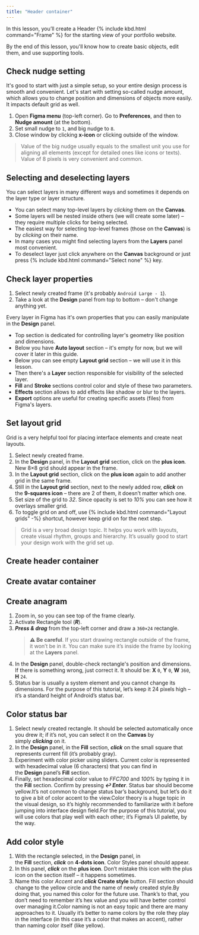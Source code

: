 ```yaml
---
title: "Header container"
---
```


In this lesson, you’ll create a Header {% include kbd.html command="Frame" %} for the starting view of your portfolio website.

By the end of this lesson, you'll know how to create basic objects, edit them, and use supporting tools.

## Check nudge setting

It's good to start with just a simple setup, so your entire design process is smooth and convenient. Let's start with setting so-called nudge amount, which allows you to change position and dimensions of objects more easily. It impacts default grid as well.

1. Open **Figma menu** (top-left corner). Go to **Preferences**, and then to **Nudge amount** (at the bottom).
2. Set small nudge to `1`, and big nudge to `8`.
3. Close window by clicking **x-icon** or clicking outside of the window.

> Value of the big nudge usually equals to the smallest unit you use for aligning all elements (except for detailed ones like icons or texts). Value of 8 pixels is very convenient and common.

## Selecting and deselecting layers

You can select layers in many different ways and sometimes it depends on the layer type or layer structure.

- You can select many top-level layers by _clicking_ them on the **Canvas**.
- Some layers will be nested inside others (we will create some later) – they require multiple clicks for being selected.
- The easiest way for selecting top-level frames (those on the **Canvas**) is by _clicking_ on their name.
- In many cases you might find selecting layers from the **Layers** panel most convenient.
- To deselect layer just click anywhere on the **Canvas** background or just press {% include kbd.html command="Select none" %} key.

## Check layer properties

1. Select newly created frame (it's probably `Android Large - 1`).
2. Take a look at the **Design** panel from top to bottom – don't change anything yet.

Every layer in Figma has it's own properties that you can easily manipulate in the **Design** panel.

- Top section is dedicated for controlling layer's geometry like position and dimensions.
- Below you have **Auto layout** section – it's empty for now, but we will cover it later in this guide.
- Below you can see empty **Layout grid** section – we will use it in this lesson.
- Then there's a **Layer** section responsible for visibility of the selected layer.
- **Fill** and **Stroke** sections control color and style of these two parameters.
- **Effects** section allows to add effects like shadow or blur to the layers.
- **Export** options are useful for creating specific assets (files) from Figma's layers.

## Set layout grid

Grid is a very helpful tool for placing interface elements and create neat layouts.

1. Select newly created frame.
2. In the **Design** panel, in the **Layout grid** section, click on the **plus icon**. New 8×8 grid should appear in the frame.
3. In the **Layout grid** section, click on the **plus icon** again to add another grid in the same frame.
4. Still in the **Layout grid** section, next to the newly added row, **_click_** on the **9‑squares icon** – there are 2 of them, it doesn’t matter which one.
5. Set size of the grid to *32*. Since opacity is set to *10%* you can see how it overlays smaller grid.
6. To toggle grid on and off, use {% include kbd.html command="Layout grids" -%} shortcut, however keep grid on for the next step.

>Grid is a very broad design topic. It helps you work with layouts, create visual rhythm, groups and hierarchy. It’s usually good to start your design work with the grid set up.

## Create header container

## Create avatar container

## Create anagram

1. Zoom in, so you can see top of the frame clearly.
2. Activate Rectangle tool (**_R_**).
3. **_Press & drag_** from the top-left corner and draw a `360×24` rectangle.
   > **⚠︎ Be careful**. If you start drawing rectangle outside of the frame, it won’t be in it. You can make sure it’s inside the frame by looking at the **Layers** panel.
4. In the **Design** panel, double-check rectangle's position and dimensions. If there is something wrong, just correct it. It should be: **X** `0`, **Y** `0`, **W** `360`, **H** `24`.
5. Status bar is usually a system element and you cannot change its dimensions. For the purpose of this tutorial, let’s keep it 24 pixels high – it’s a standard height of Android’s status bar.

## Color status bar

1. Select newly created rectangle. It should be selected automatically once you drew it; if it’s not, you can select it on the **Canvas** by simply **_clicking_** on it.
2. In the **Design** panel, in the **Fill** section, **_click_** on the small square that represents current fill (it’s probably gray).
3. Experiment with color picker using sliders. Current color is represented with hexadecimal value (6 characters) that you can find in the **Design** panel’s **Fill** section.
4. Finally, set hexadecimal color value to *FFC700* and *100%* by typing it in the **Fill** section. Confirm by pressing **_↩︎ Enter_**. Status bar should become yellow.It’s not common to change status bar’s background, but let’s do it to give a bit of color accent to the view.Color theory is a huge topic in the visual design, so it’s highly recommended to familiarize with it before jumping into interface design field.For the purpose of this tutorial, you will use colors that play well with each other; it’s Figma’s UI palette, by the way.

## Add color style

1. With the rectangle selected, in the **Design** panel, in the **Fill** section, **_click_** on **4‑dots icon**. Color Styles panel should appear.
2. In this panel, **_click_** on the **plus icon**. Don’t mistake this icon with the plus icon on the section itself – it happens sometimes.
3. Name this color *Accent* and **_click_** **Create style** button. Fill section should change to the yellow circle and the name of newly created style.By doing that, you named this color for the future use. Thank’s to that, you don’t need to remember it’s hex value and you will have better control over managing it.Color naming is not an easy topic and there are many approaches to it. Usually it’s better to name colors by the role they play in the interface (in this case it’s a color that makes an accent), rather than naming color itself (like yellow).
